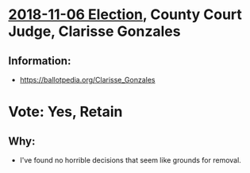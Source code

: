 # [2018-11-06 Election](../README.md), County Court Judge, Clarisse Gonzales

## Information:

* https://ballotpedia.org/Clarisse_Gonzales

# Vote: Yes, Retain

## Why:

* I've found no horrible decisions that seem like grounds for removal.
